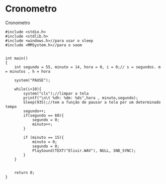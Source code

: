 # Cronometro
Cronometro

    #include <stdio.h>
    #include <stdlib.h>
    #include <windows.h>//para usar o sleep
    #include <MMSystem.h>//para o soom


    int main()
    {
        int segundo = 55, minuto = 14, hora = 0, i = 0;// s = segundos. m = minutos , h = hora

        system("PAUSE");

        while(i<10){
            system("cls");//limpar a tela
            printf("\n\t %dh: %dm: %ds",hora , minuto,segundo);
            Sleep(935);//tem a função de pausar a tela por um determinado tempo
            segundo++;
            if(segundo == 60){
                segundo = 0;
                minuto++;
            }

            if (minuto == 15){
                minuto = 0;
                segundo = 0;
                PlaySound(TEXT("Elixir.WAV"), NULL, SND_SYNC);
            }
        }


        return 0;
    }

